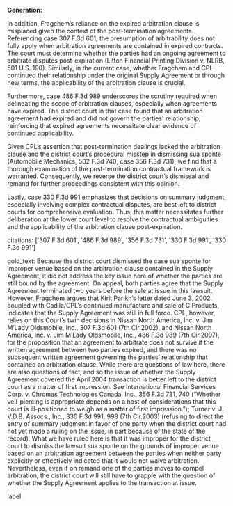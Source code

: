 **Generation:**

In addition, Fragchem’s reliance on the expired arbitration clause is misplaced given the context of the post-termination agreements. Referencing case 307 F.3d 601, the presumption of arbitrability does not fully apply when arbitration agreements are contained in expired contracts. The court must determine whether the parties had an ongoing agreement to arbitrate disputes post-expiration (Litton Financial Printing Division v. NLRB, 501 U.S. 190). Similarly, in the current case, whether Fragchem and CPL continued their relationship under the original Supply Agreement or through new terms, the applicability of the arbitration clause is crucial.

Furthermore, case 486 F.3d 989 underscores the scrutiny required when delineating the scope of arbitration clauses, especially when agreements have expired. The district court in that case found that an arbitration agreement had expired and did not govern the parties' relationship, reinforcing that expired agreements necessitate clear evidence of continued applicability.

Given CPL’s assertion that post-termination dealings lacked the arbitration clause and the district court’s procedural misstep in dismissing sua sponte (Automobile Mechanics, 502 F.3d 740; case 356 F.3d 731), we find that a thorough examination of the post-termination contractual framework is warranted. Consequently, we reverse the district court’s dismissal and remand for further proceedings consistent with this opinion.

Lastly, case 330 F.3d 991 emphasizes that decisions on summary judgment, especially involving complex contractual disputes, are best left to district courts for comprehensive evaluation. Thus, this matter necessitates further deliberation at the lower court level to resolve the contractual ambiguities and the applicability of the arbitration clause post-expiration.

citations: ['307 F.3d 601', '486 F.3d 989', '356 F.3d 731', '330 F.3d 991', '330 F.3d 991']

gold_text: Because the district court dismissed the case sua sponte for improper venue based on the arbitration clause contained in the Supply Agreement, it did not address the key issue here of whether the parties are still bound by the agreement. On appeal, both parties agree that the Supply Agreement terminated two years before the sale at issue in this lawsuit. However, Fragchem argues that Kirit Parikh’s letter dated June 3, 2002, coupled with Cadila/CPL’s continued manufacture and sale of C Products, indicates that the Supply Agreement was still in full force. CPL, however, relies on this Court’s twin decisions in Nissan North America, Inc. v. Jim M’Lady Oldsmobile, Inc., 307 F.3d 601 (7th Cir.2002), and Nissan North America, Inc. v. Jim M’Lady Oldsmobile, Inc., 486 F.3d 989 (7th Cir.2007), for the proposition that an agreement to arbitrate does not survive if the written agreement between two parties expired, and there was no subsequent written agreement governing the parties’ relationship that contained an arbitration clause. While there are questions of law here, there are also questions of fact, and so the issue of whether the Supply Agreement covered the April 2004 transaction is better left to the district court as a matter of first impression. See International Financial Services Corp. v. Chromas Technologies Canada, Inc., 356 F.3d 731, 740 (“Whether veil-piercing is appropriate depends on a host of considerations that this court is ill-positioned to weigh as a matter of first impression.”); Turner v. J. V.D.B. Assocs., Inc., 330 F.3d 991, 998 (7th Cir.2003) (refusing to direct the entry of summary judgment in favor of one party when the district court had not yet made a ruling on the issue, in part because of the state of the record). What we have ruled here is that it was improper for the district court to dismiss the lawsuit sua sponte on the grounds of improper venue based on an arbitration agreement between the parties when neither party explicitly or effectively indicated that it would not waive arbitration. Nevertheless, even if on remand one of the parties moves to compel arbitration, the district court will still have to grapple with the question of whether the Supply Agreement applies to the transaction at issue.

label: 